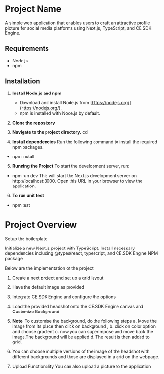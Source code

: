 # Project Name

A simple web application that enables users to craft an attractive profile picture for social media platforms using Next.js, TypeScript, and CE.SDK Engine.

## Requirements

- Node.js
- npm

## Installation

1. **Install Node.js and npm**
   - Download and install Node.js from [https://nodejs.org/](https://nodejs.org/).
   - npm is installed with Node.js by default.

2. **Clone the repository**

3. **Navigate to the project directory.**
cd <project-name>

4. **Install dependencies**
Run the following command to install the required npm packages.
  - npm install

5. **Running the Project**
To start the development server, run:
- npm run dev
This will start the Next.js development server on http://localhost:3000. Open this URL in your browser to view the application.

6. **To run unit test**
- npm test


# Project Overview
Setup the boilerplate

Initialize a new Next.js project with TypeScript.
Install necessary dependencies including @types/react, typescript, and CE.SDK Engine NPM package.

Below are the implementation of the project

1. Create a next project and set up a grid layout
2. Have the default image as provided
3. Integrate CE.SDK Engine and configure the options
4. Load the provided headshot onto the CE.SDK Engine canvas and Customize Background

5.  **Note**: To customise the background, do the following steps
      a. Move the image from its place then click on background , 
      b. click on color option and choose gradient
      c. now you can superimpose and move back the image.The background will be applied
      d. The result is then added to grid.

6. You can choose multiple versions of the image of the headshot with different backgrounds and those are displayed in a grid on the webpage.

7. Upload Functionality
   You can also upload a picture to the application


